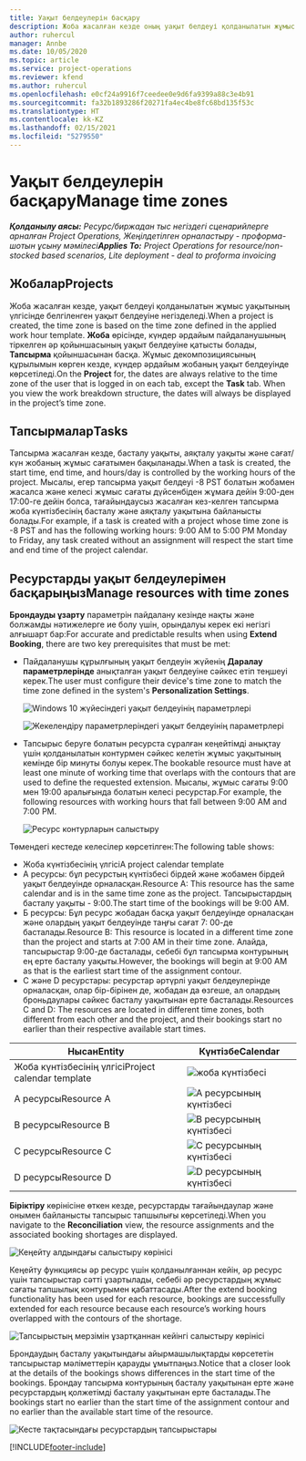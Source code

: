 ```yaml
---
title: Уақыт белдеулерін басқару
description: Жоба жасалған кезде оның уақыт белдеуі қолданылатын жұмыс уақытының үлгісінде белгіленген уақыт белдеуіне негізделеді.
author: ruhercul
manager: Annbe
ms.date: 10/05/2020
ms.topic: article
ms.service: project-operations
ms.reviewer: kfend
ms.author: ruhercul
ms.openlocfilehash: e0cf24a9916f7ceedee0e9d6fa9399a88c3e4b91
ms.sourcegitcommit: fa32b1893286f20271fa4ec4be8fc68bd135f53c
ms.translationtype: HT
ms.contentlocale: kk-KZ
ms.lasthandoff: 02/15/2021
ms.locfileid: "5279550"
---
```

# <a name="manage-time-zones"></a><span data-ttu-id="dd68e-103">Уақыт белдеулерін басқару</span><span class="sxs-lookup"><span data-stu-id="dd68e-103">Manage time zones</span></span>

<span data-ttu-id="dd68e-104">_**Қолданылу аясы:** Ресурс/биржадан тыс негіздегі сценарийлерге арналған Project Operations, Жеңілдетілген орналастыру - проформа-шотын ұсыну мәмілесі_</span><span class="sxs-lookup"><span data-stu-id="dd68e-104">_**Applies To:** Project Operations for resource/non-stocked based scenarios, Lite deployment - deal to proforma invoicing_</span></span>


## <a name="projects"></a><span data-ttu-id="dd68e-105">Жобалар</span><span class="sxs-lookup"><span data-stu-id="dd68e-105">Projects</span></span>

<span data-ttu-id="dd68e-106">Жоба жасалған кезде, уақыт белдеуі қолданылатын жұмыс уақытының үлгісінде белгіленген уақыт белдеуіне негізделеді.</span><span class="sxs-lookup"><span data-stu-id="dd68e-106">When a project is created, the time zone is based on the time zone defined in the applied work hour template.</span></span> <span data-ttu-id="dd68e-107">**Жоба** өрісінде, күндер әрдайым пайдаланушының тіркелген әр қойыншасының уақыт белдеуіне қатысты болады, **Тапсырма** қойыншасынан басқа. Жұмыс декомпозициясының құрылымын көрген кезде, күндер әрдайым жобаның уақыт белдеуінде көрсетіледі.</span><span class="sxs-lookup"><span data-stu-id="dd68e-107">On the **Project** for, the dates are always relative to the time zone of the user that is logged in on each tab, except the **Task** tab. When you view the work breakdown structure, the dates will always be displayed in the project’s time zone.</span></span>

## <a name="tasks"></a><span data-ttu-id="dd68e-108">Тапсырмалар</span><span class="sxs-lookup"><span data-stu-id="dd68e-108">Tasks</span></span>

<span data-ttu-id="dd68e-109">Тапсырма жасалған кезде, басталу уақыты, аяқталу уақыты және сағат/күн жобаның жұмыс сағатымен бақыланады.</span><span class="sxs-lookup"><span data-stu-id="dd68e-109">When a task is created, the start time, end time, and hours/day is controlled by the working hours of the project.</span></span> <span data-ttu-id="dd68e-110">Мысалы, егер тапсырма уақыт белдеуі -8 PST болатын жобамен жасалса және келесі жұмыс сағаты дүйсенбіден жұмаға дейін 9:00-ден 17:00-ге дейін болса, тағайындаусыз жасалған кез-келген тапсырма жоба күнтізбесінің басталу және аяқталу уақытына байланысты болады.</span><span class="sxs-lookup"><span data-stu-id="dd68e-110">For example, if a task is created with a project whose time zone is -8 PST and has the following working hours: 9:00 AM to 5:00 PM Monday to Friday, any task created without an assignment will respect the start time and end time of the project calendar.</span></span>

## <a name="manage-resources-with-time-zones"></a><span data-ttu-id="dd68e-111">Ресурстарды уақыт белдеулерімен басқарыңыз</span><span class="sxs-lookup"><span data-stu-id="dd68e-111">Manage resources with time zones</span></span>

<span data-ttu-id="dd68e-112">**Брондауды ұзарту** параметрін пайдалану кезінде нақты және болжамды нәтижелерге ие болу үшін, орындалуы керек екі негізгі алғышарт бар:</span><span class="sxs-lookup"><span data-stu-id="dd68e-112">For accurate and predictable results when using **Extend Booking**, there are two key prerequisites that must be met:</span></span>  

- <span data-ttu-id="dd68e-113">Пайдаланушы құрылғының уақыт белдеуін жүйенің **Даралау параметрлерінде** анықталған уақыт белдеуіне сәйкес етіп теңшеуі керек.</span><span class="sxs-lookup"><span data-stu-id="dd68e-113">The user must configure their device's time zone to match the time zone defined in the system's **Personalization Settings**.</span></span>
 
  ![Windows 10 жүйесіндегі уақыт белдеуінің параметрлері](media/reconcile-assignments-03.png)

  ![Жекелендіру параметрлеріндегі уақыт белдеуінің параметрлері](media/reconcile-assignments-04.png)
 
- <span data-ttu-id="dd68e-116">Тапсырыс беруге болатын ресурста сұралған кеңейтімді анықтау үшін қолданылатын контурмен сәйкес келетін жұмыс уақытының кемінде бір минуты болуы керек.</span><span class="sxs-lookup"><span data-stu-id="dd68e-116">The bookable resource must have at least one minute of working time that overlaps with the contours that are used to define the requested extension.</span></span> <span data-ttu-id="dd68e-117">Мысалы, жұмыс сағаты 9:00 мен 19:00 аралығында болатын келесі ресурстар.</span><span class="sxs-lookup"><span data-stu-id="dd68e-117">For example, the following resources with working hours that fall between 9:00 AM and 7:00 PM.</span></span> 

  ![Ресурс контурларын салыстыру](media/reconcile-assignments-05.png)

<span data-ttu-id="dd68e-119">Төмендегі кестеде келесілер көрсетілген:</span><span class="sxs-lookup"><span data-stu-id="dd68e-119">The following table shows:</span></span>

- <span data-ttu-id="dd68e-120">Жоба күнтізбесінің үлгісі</span><span class="sxs-lookup"><span data-stu-id="dd68e-120">A project calendar template</span></span>
- <span data-ttu-id="dd68e-121">А ресурсы: бұл ресурстың күнтізбесі бірдей және жобамен бірдей уақыт белдеуінде орналасқан.</span><span class="sxs-lookup"><span data-stu-id="dd68e-121">Resource A: This resource has the same calendar and is in the same time zone as the project.</span></span> <span data-ttu-id="dd68e-122">Тапсырыстардың басталу уақыты - 9:00.</span><span class="sxs-lookup"><span data-stu-id="dd68e-122">The start time of the bookings will be 9:00 AM.</span></span>
- <span data-ttu-id="dd68e-123">Б ресурсы: Бұл ресурс жобадан басқа уақыт белдеуінде орналасқан және олардың уақыт белдеуінде таңғы сағат 7: 00-де басталады.</span><span class="sxs-lookup"><span data-stu-id="dd68e-123">Resource B: This resource is located in a different time zone than the project and starts at 7:00 AM in their time zone.</span></span> <span data-ttu-id="dd68e-124">Алайда, тапсырыстар 9:00-де басталады, себебі бұл тапсырма контурының ең ерте басталу уақыты.</span><span class="sxs-lookup"><span data-stu-id="dd68e-124">However, the bookings will begin at 9:00 AM as that is the earliest start time of the assignment contour.</span></span>
- <span data-ttu-id="dd68e-125">C және D ресурстары: ресурстар әртүрлі уақыт белдеулерінде орналасқан, олар бір-бірінен де, жобадан да өзгеше, ал олардың броньдаулары сәйкес басталу уақытынан ерте басталады.</span><span class="sxs-lookup"><span data-stu-id="dd68e-125">Resources C and D: The resources are located in different time zones, both different from each other and the project, and their bookings start no earlier than their respective available start times.</span></span>

|<span data-ttu-id="dd68e-126">Нысан</span><span class="sxs-lookup"><span data-stu-id="dd68e-126">Entity</span></span>  |<span data-ttu-id="dd68e-127">Күнтізбе</span><span class="sxs-lookup"><span data-stu-id="dd68e-127">Calendar</span></span>  |
|-|-|
|<span data-ttu-id="dd68e-128">Жоба күнтізбесінің үлгісі</span><span class="sxs-lookup"><span data-stu-id="dd68e-128">Project calendar template</span></span>   | ![жоба күнтізбесі](media/reconcile-assignments-06.png) |
|<span data-ttu-id="dd68e-130">A ресурсы</span><span class="sxs-lookup"><span data-stu-id="dd68e-130">Resource A</span></span>  | ![A ресурсының күнтізбесі](media/reconcile-assignments-06.png) |
|<span data-ttu-id="dd68e-132">B ресурсы</span><span class="sxs-lookup"><span data-stu-id="dd68e-132">Resource B</span></span>  |  ![B ресурсының күнтізбесі](media/reconcile-assignments-07.png) |
|<span data-ttu-id="dd68e-134">C ресурсы</span><span class="sxs-lookup"><span data-stu-id="dd68e-134">Resource C</span></span>  |  ![C ресурсының күнтізбесі](media/reconcile-assignments-08.png) |
|<span data-ttu-id="dd68e-136">D ресурсы</span><span class="sxs-lookup"><span data-stu-id="dd68e-136">Resource D</span></span>  | ![D ресурсының күнтізбесі](media/reconcile-assignments-09.png)  |
 
<span data-ttu-id="dd68e-138">**Біріктіру** көрінісіне өткен кезде, ресурстарды тағайындаулар және онымен байланысты тапсырыс тапшылығы көрсетіледі.</span><span class="sxs-lookup"><span data-stu-id="dd68e-138">When you navigate to the **Reconciliation** view, the resource assignments and the associated booking shortages are displayed.</span></span>

![Кеңейту алдындағы салыстыру көрінісі](media/reconcile-assignments-10.png)

<span data-ttu-id="dd68e-140">Кеңейту функциясы әр ресурс үшін қолданылғаннан кейін, әр ресурс үшін тапсырыстар сәтті ұзартылады, себебі әр ресурстардың жұмыс сағаты тапшылық контурымен қабаттасады.</span><span class="sxs-lookup"><span data-stu-id="dd68e-140">After the extend booking functionality has been used for each resource, bookings are successfully extended for each resource because each resource’s working hours overlapped with the contours of the shortage.</span></span>

![Тапсырыстың мерзімін ұзартқаннан кейінгі салыстыру көрінісі](media/reconcile-assignments-11.png) 

<span data-ttu-id="dd68e-142">Брондаудың басталу уақытындағы айырмашылықтарды көрсететін тапсырыстар мәліметтерін қарауды ұмытпаңыз.</span><span class="sxs-lookup"><span data-stu-id="dd68e-142">Notice that a closer look at the details of the bookings shows differences in the start time of the bookings.</span></span> <span data-ttu-id="dd68e-143">Брондау тапсырма контурының басталу уақытынан ерте және ресурстардың қолжетімді басталу уақытынан ерте басталады.</span><span class="sxs-lookup"><span data-stu-id="dd68e-143">The bookings start no earlier than the start time of the assignment contour and no earlier than the available start time of the resource.</span></span>

![Кесте тақтасындағы ресурстардың тапсырыстары](media/reconcile-assignments-12.png)


[!INCLUDE[footer-include](../includes/footer-banner.md)]
